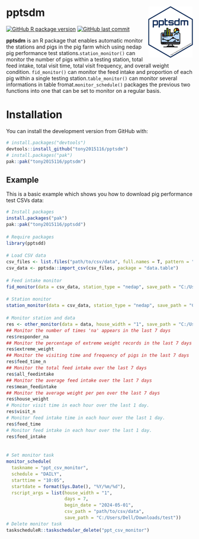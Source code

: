 # pptsdm <a href='https://tony2015116.github.io/pptsdm/'><img src='man/figures/logo.svg'  width="120" align="right" />
<!--apple-touch-icon-120x120.png-->
<!-- <picture><source srcset="reference/figures/apple-touch-icon-120x120.png" media="(prefers-color-scheme: dark)"></picture> -->

<!-- badges: start -->
[![GitHub R package version](https://img.shields.io/github/r-package/v/tony2015116/pptsdm)](#)
[![GitHub last commit](https://img.shields.io/github/last-commit/tony2015116/pptsdm)](#)
<!-- badges: end -->

**pptsdm** is an R package that enables automatic monitor the stations and pigs in the pig farm which using nedap pig performance test stations.`station_monitor()` can monitor the number of pigs within a testing station, total feed intake, total visit time, total visit frequency, and overall weight condition. `fid_monitor()` can monitor the feed intake and proportion of each pig within a single testing station.`table_monitor()` can monitor several informations in table fromat.`monitor_schedule()` packages the previous two functions into one that can be set to monitor on a regular basis.

# Installation
You can install the development version from GitHub with:
``` r
# install.packages("devtools")
devtools::install_github("tony2015116/pptsdm")
# install.packages("pak")
pak::pak("tony2015116/pptsdm")
```
## Example

This is a basic example which shows you how to download pig performance test CSVs data:

``` r
# Install packages
install.packages("pak")
pak::pak("tony2015116/pptsdd")

# Require packages
library(pptsdd)

# Load CSV data
csv_files <- list.files("path/to/csv/data", full.names = T, pattern = ".csv", recursive = T)
csv_data <- pptsda::import_csv(csv_files, package = "data.table")

# Feed intake monitor
fid_monitor(data = csv_data, station_type = "nedap", save_path = "C:/Users/Dell/Downloads/test")

# Station monitor
station_monitor(data = csv_data, station_type = "nedap", save_path = "C:/Users/Dell/Downloads/test")

# Monitor station and data
res <- other_monitor(data = data, house_width = "1", save_path = "C:/Users/Dell/Downloads/test")
## Monitor the number of times 'na' appears in the last 7 days
res$responder_na
## Monitor the percentage of extreme weight records in the last 7 days
res$extreme_weight
## Monitor the visiting time and frequency of pigs in the last 7 days
res$feed_time_n
## Monitor the total feed intake over the last 7 days
res$all_feedintake
## Monitor the average feed intake over the last 7 days
res$mean_feedintake
## Monitor the average weight per pen over the last 7 days
res$house_weight
# Monitor visit time in each hour over the last 1 day.
res$visit_n
# Monitor feed intake time in each hour over the last 1 day.
res$feed_time
# Monitor feed intake in each hour over the last 1 day.
res$feed_intake


# Set monitor task
monitor_schedule(
  taskname = "ppt_csv_monitor",
  schedule = "DAILY",
  starttime = "10:05",
  startdate = format(Sys.Date(), "%Y/%m/%d"),
  rscript_args = list(house_width = "1", 
                      days = 7,
                      begin_date = "2024-05-01", 
                      csv_path = "path/to/csv/data",
                      save_path = "C:/Users/Dell/Downloads/test"))
# Delete monitor task
taskscheduleR::taskscheduler_delete("ppt_csv_monitor")
```
